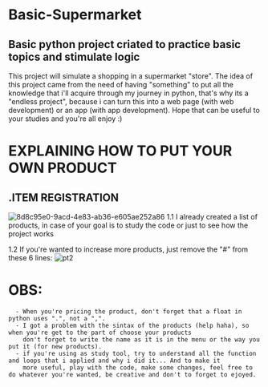 # Basic-Supermarket
Basic python project criated to practice basic topics and stimulate logic
---------------------------------------------------------------------------
This project will simulate a shopping in a supermarket "store". The idea of this project came from the need of having "something" to put all the knowledge that i'll acquire through my journey in python, that's why its a "endless project", because i can turn this into a web page (with web development) or an app (with app development). Hope that can be useful to your studies and you're all enjoy :)

# EXPLAINING HOW TO PUT YOUR OWN PRODUCT

.ITEM REGISTRATION
-------------------
![8d8c95e0-9acd-4e83-ab36-e605ae252a86](https://user-images.githubusercontent.com/102496835/161404239-eb584e55-e4e3-4ad9-a548-9a81064182b7.jpg)
1.1 I already created a list of products, in case of your goal is to study the code or just to see how the project works

1.2 If you're wanted to increase more products, just remove the "#" from these 6 lines:
![pt2](https://user-images.githubusercontent.com/102496835/161404673-3d70500d-6f98-4984-bb5e-7f9808a9d198.jpg)

# OBS:
      - When you're pricing the product, don't forget that a float in python uses ".", not a ",".
      - I got a problem with the sintax of the products (help haha), so when you're get to the part of choose your products
        don't forget to write the name as it is in the menu or the way you put it (for new products).
      - if you're using as study tool, try to understand all the function and loops that i applied and why i did it... And to make it 
        more useful, play with the code, make some changes, feel free to do whatever you're wanted, be creative and don't to forget to ejoyed.



